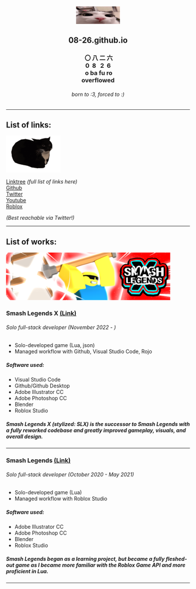 [<center><img src="Images/plink.gif" width="120"/></center>](plink)

## <center> 08-26.github.io </center>

### <center> &nbsp;〇&nbsp;八&nbsp;二&nbsp;六 <br>0&nbsp;&nbsp;8&nbsp;&nbsp;&nbsp;2&nbsp;&nbsp;6 <br>&nbsp;o ba fu ro <br> overflowed </center>

###### <center> born to :3, forced to :<zero-width space>)

---

## List of links:

[<img src="Images/uni-fast.gif" width="150"/>](unifast)

[Linktree](https://linktr.ee/ovar) <i>(full list of links here)</i>
<br>[Github](https://github.com/08-26)
<br>[Twitter](https://twitter.com/ovarflowed)
<br>[Youtube](https://www.youtube.com/@ovarflowed)
<br>[Roblox](https://www.roblox.com/users/24103210/profile)

<i>(Best reachable via Twitter!)</i>

---

## List of works:

[<img src="Images/slxthumb.png" width="450"/>](slxthumb)


### Smash Legends X [(Link)](https://www.roblox.com/games/11586481578/)

###### Solo full-stack developer <i>(November 2022 - )</i>

- Solo-developed game (Lua, json)
- Managed workflow with Github, Visual Studio Code, Rojo

##### Software used:

- Visual Studio Code
- Github/Github Desktop
- Adobe Illustrator CC
- Adobe Photoshop CC
- Blender
- Roblox Studio

##### *Smash Legends X (stylized: SLX)* is the successor to *Smash Legends* with a fully reworked codebase and greatly improved gameplay, visuals, and overall design.

---

### Smash Legends [(Link)](https://www.roblox.com/games/5630129588/)

###### Solo full-stack developer <i>(October 2020 - May 2021)</i>

- Solo-developed game (Lua)
- Managed workflow with Roblox Studio

##### Software used:

- Adobe Illustrator CC
- Adobe Photoshop CC
- Blender
- Roblox Studio

##### *Smash Legends* began as a learning project, but became a fully fleshed-out game as I became more familiar with the Roblox Game API and more proficient in Lua.

---